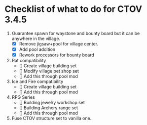 # Checklist of what to do for CTOV 3.4.5

1. Guarantee spawn for waystone and bounty board but it can be anywhere in the village.
    - [x] Remove jigsaw+pool for village center.
    - [x] Add pool addition
    - [x] Rework processors for bounty board
2. Rat compatibility
    - [] Create village building set
    - [] Modify village pet shop set
    - [] Add this through pool mod
3. Ice and Fire compatibility
    - [] Create village building set
    - [] Add this through pool mod
4. RPG Series
    - [] Building jewelry workshop set
    - [] Building Archery range set
    - [] Add this through pool mod
5. Fuse CTOV structure set to vanilla one.
